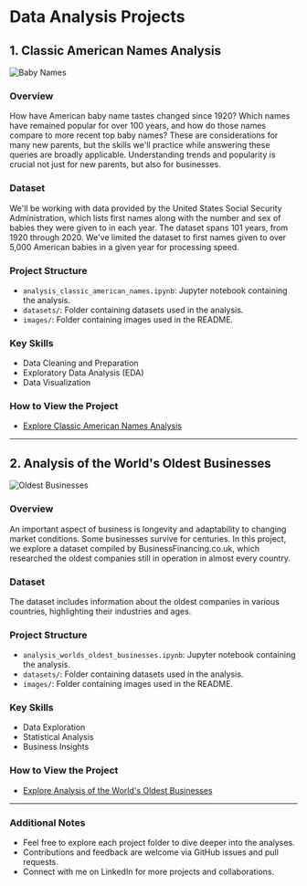 # Data Analysis Projects

## 1. Classic American Names Analysis

![Baby Names](images/baby_names.jpg)

### Overview
How have American baby name tastes changed since 1920? Which names have remained popular for over 100 years, and how do those names compare to more recent top baby names? These are considerations for many new parents, but the skills we'll practice while answering these queries are broadly applicable. Understanding trends and popularity is crucial not just for new parents, but also for businesses.

### Dataset
We'll be working with data provided by the United States Social Security Administration, which lists first names along with the number and sex of babies they were given to in each year. The dataset spans 101 years, from 1920 through 2020. We've limited the dataset to first names given to over 5,000 American babies in a given year for processing speed.

### Project Structure
- `analysis_classic_american_names.ipynb`: Jupyter notebook containing the analysis.
- `datasets/`: Folder containing datasets used in the analysis.
- `images/`: Folder containing images used in the README.

### Key Skills
- Data Cleaning and Preparation
- Exploratory Data Analysis (EDA)
- Data Visualization

### How to View the Project
- [Explore Classic American Names Analysis](https://github.com/Pranshulx26/SQL_PROJECTS/blob/main/Analyzing%20American%20Baby%20Name%20Trends/notebook.ipynb)

---

## 2. Analysis of the World's Oldest Businesses

![Oldest Businesses]([analysis_of_the_worlds_oldest_businesses/datasets/400px-Eingang_zum_St._Peter_Stiftskeller.jpg])

### Overview
An important aspect of business is longevity and adaptability to changing market conditions. Some businesses survive for centuries. In this project, we explore a dataset compiled by BusinessFinancing.co.uk, which researched the oldest companies still in operation in almost every country.

### Dataset
The dataset includes information about the oldest companies in various countries, highlighting their industries and ages.

### Project Structure
- `analysis_worlds_oldest_businesses.ipynb`: Jupyter notebook containing the analysis.
- `datasets/`: Folder containing datasets used in the analysis.
- `images/`: Folder containing images used in the README.

### Key Skills
- Data Exploration
- Statistical Analysis
- Business Insights

### How to View the Project
- [Explore Analysis of the World's Oldest Businesses](https://github.com/Pranshulx26/SQL_PROJECTS/blob/main/analysis_of_the_worlds_oldest_businesses/notebook.ipynb)

---

### Additional Notes
- Feel free to explore each project folder to dive deeper into the analyses.
- Contributions and feedback are welcome via GitHub issues and pull requests.
- Connect with me on LinkedIn for more projects and collaborations.

